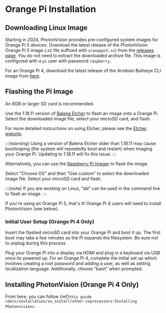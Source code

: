 # Orange Pi Installation

## Downloading Linux Image

Starting in 2024, PhotonVision provides pre-configured system images for Orange Pi 5 devices.  Download the latest release of the PhotonVision Orange Pi 5 image (.xz file suffixed with `orangepi5.xz`) from the [releases page](https://github.com/PhotonVision/photonvision/releases). You do not need to extract the downloaded archive file. This image is configured with a `pi` user with password `raspberry`.

For an Orange Pi 4, download the latest release of the Armbian Bullseye CLI image from [here](https://armbian.tnahosting.net/archive/orangepi4/archive/Armbian_23.02.2_Orangepi4_bullseye_current_5.15.93.img.xz).

## Flashing the Pi Image

An 8GB or larger SD card is recommended.

Use the 1.18.11 version of [Balena Etcher](https://github.com/balena-io/etcher/releases/tag/v1.18.11) to flash an image onto a Orange Pi. Select the downloaded image file, select your microSD card, and flash.

For more detailed instructions on using Etcher, please see the [Etcher website](https://www.balena.io/etcher/).

:::{warning}
Using a version of Balena Etcher older than 1.18.11 may cause bootlooping (the system will repeatedly boot and restart) when imaging your Orange Pi. Updating to 1.18.11 will fix this issue.
:::

Alternatively, you can use the [Raspberry Pi Imager](https://www.raspberrypi.com/software/) to flash the image.

Select "Choose OS" and then "Use custom" to select the downloaded image file. Select your microSD card and flash.

:::{note}
If you are working on Linux, "dd" can be used in the command line to flash an image.
:::

If you're using an Orange Pi 5, that's it! Orange Pi 4 users will need to install PhotonVision (see below).

### Initial User Setup (Orange Pi 4 Only)

Insert the flashed microSD card into your Orange Pi and boot it up. The first boot may take a few minutes as the Pi expands the filesystem. Be sure not to unplug during this process.

Plug your Orange Pi into a display via HDMI and plug in a keyboard via USB once its powered up. For an Orange Pi 4, complete the initial set up which involves creating a root password and adding a user, as well as setting localization language. Additionally, choose “bash” when prompted.

## Installing PhotonVision (Orange Pi 4 Only)

From here, you can follow {ref}`this guide <docs/installation/sw_install/other-coprocessors:Installing Photonvision>`.
